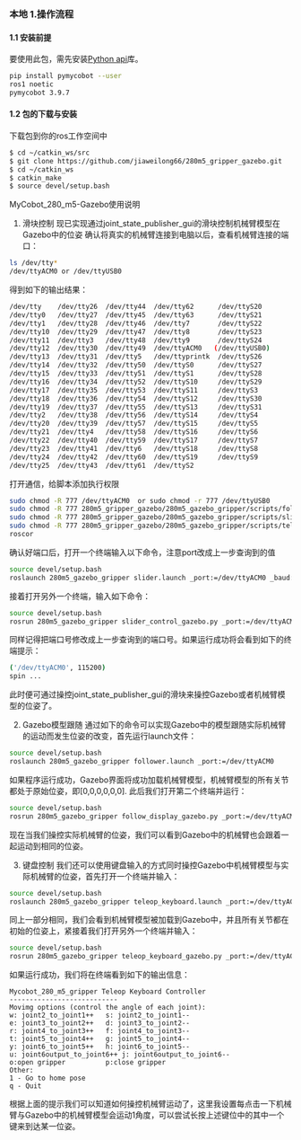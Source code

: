 ### 本地 1.操作流程
#### 1.1 安装前提

要使用此包，需先安装[Python api](https://github.com/elephantrobotics/pymycobot.git)库。

```bash
pip install pymycobot --user
ros1 noetic
pymycobot 3.9.7
```

#### 1.2 包的下载与安装

下载包到你的ros工作空间中

```bash
$ cd ~/catkin_ws/src
$ git clone https://github.com/jiaweilong66/280m5_gripper_gazebo.git
$ cd ~/catkin_ws
$ catkin_make
$ source devel/setup.bash
```
MyCobot_280_m5-Gazebo使用说明
1. 滑块控制
现已实现通过joint_state_publisher_gui的滑块控制机械臂模型在Gazebo中的位姿
确认将真实的机械臂连接到电脑以后，查看机械臂连接的端口：

```bash
ls /dev/tty*
/dev/ttyACM0 or /dev/ttyUSB0
```

得到如下的输出结果：

```bash
/dev/tty    /dev/tty26  /dev/tty44  /dev/tty62      /dev/ttyS20
/dev/tty0   /dev/tty27  /dev/tty45  /dev/tty63      /dev/ttyS21
/dev/tty1   /dev/tty28  /dev/tty46  /dev/tty7       /dev/ttyS22
/dev/tty10  /dev/tty29  /dev/tty47  /dev/tty8       /dev/ttyS23
/dev/tty11  /dev/tty3   /dev/tty48  /dev/tty9       /dev/ttyS24
/dev/tty12  /dev/tty30  /dev/tty49  /dev/ttyACM0   (/dev/ttyUSB0)
/dev/tty13  /dev/tty31  /dev/tty5   /dev/ttyprintk  /dev/ttyS26
/dev/tty14  /dev/tty32  /dev/tty50  /dev/ttyS0      /dev/ttyS27
/dev/tty15  /dev/tty33  /dev/tty51  /dev/ttyS1      /dev/ttyS28
/dev/tty16  /dev/tty34  /dev/tty52  /dev/ttyS10     /dev/ttyS29
/dev/tty17  /dev/tty35  /dev/tty53  /dev/ttyS11     /dev/ttyS3
/dev/tty18  /dev/tty36  /dev/tty54  /dev/ttyS12     /dev/ttyS30
/dev/tty19  /dev/tty37  /dev/tty55  /dev/ttyS13     /dev/ttyS31
/dev/tty2   /dev/tty38  /dev/tty56  /dev/ttyS14     /dev/ttyS4
/dev/tty20  /dev/tty39  /dev/tty57  /dev/ttyS15     /dev/ttyS5
/dev/tty21  /dev/tty4   /dev/tty58  /dev/ttyS16     /dev/ttyS6
/dev/tty22  /dev/tty40  /dev/tty59  /dev/ttyS17     /dev/ttyS7
/dev/tty23  /dev/tty41  /dev/tty6   /dev/ttyS18     /dev/ttyS8
/dev/tty24  /dev/tty42  /dev/tty60  /dev/ttyS19     /dev/ttyS9
/dev/tty25  /dev/tty43  /dev/tty61  /dev/ttyS2
```

打开通信，给脚本添加执行权限

```bash
sudo chmod -R 777 /dev/ttyACM0  or sudo chmod -r 777 /dev/ttyUSB0
sudo chmod -R 777 280m5_gripper_gazebo/280m5_gazebo_gripper/scripts/follow_display_gazebo.py
sudo chmod -R 777 280m5_gripper_gazebo/280m5_gazebo_gripper/scripts/slider_control_gazebo.py
sudo chmod -R 777 280m5_gripper_gazebo/280m5_gazebo_gripper/scripts/teleop_keyboard_gazebo.py
roscor
```

确认好端口后，打开一个终端输入以下命令，注意port改成上一步查询到的值

```bash
source devel/setup.bash
roslaunch 280m5_gazebo_gripper slider.launch _port:=/dev/ttyACM0 _baud:=115200
```

接着打开另外一个终端，输入如下命令：

```bash
source devel/setup.bash
rosrun 280m5_gazebo_gripper slider_control_gazebo.py _port:=/dev/ttyACM0 _baud:=115200
```

同样记得把端口号修改成上一步查询到的端口号。如果运行成功将会看到如下的终端提示：

```bash
('/dev/ttyACM0', 115200)
spin ...
```

此时便可通过操控joint_state_publisher_gui的滑块来操控Gazebo或者机械臂模型的位姿了。

2. Gazebo模型跟随
通过如下的命令可以实现Gazebo中的模型跟随实际机械臂的运动而发生位姿的改变，首先运行launch文件：

```bash
source devel/setup.bash
roslaunch 280m5_gazebo_gripper follower.launch _port:=/dev/ttyACM0
```

如果程序运行成功，Gazebo界面将成功加载机械臂模型，机械臂模型的所有关节都处于原始位姿，即[0,0,0,0,0,0]. 此后我们打开第二个终端并运行：

```bash
source devel/setup.bash
rosrun 280m5_gazebo_gripper follow_display_gazebo.py _port:=/dev/ttyACM0 _baud:=115200
```

现在当我们操控实际机械臂的位姿，我们可以看到Gazebo中的机械臂也会跟着一起运动到相同的位姿。

3. 键盘控制
我们还可以使用键盘输入的方式同时操控Gazebo中机械臂模型与实际机械臂的位姿，首先打开一个终端并输入：

```bash
source devel/setup.bash
roslaunch 280m5_gazebo_gripper teleop_keyboard.launch _port:=/dev/ttyACM0 _baud:=115200
```

同上一部分相同，我们会看到机械臂模型被加载到Gazebo中，并且所有关节都在初始的位姿上，紧接着我们打开另外一个终端并输入：

```bash
source devel/setup.bash
rosrun 280m5_gazebo_gripper teleop_keyboard_gazebo.py _port:=/dev/ttyACM0 _baud:=115200
```

如果运行成功，我们将在终端看到如下的输出信息：

```shell
Mycobot_280_m5_gripper Teleop Keyboard Controller
---------------------------
Movimg options (control the angle of each joint):
w: joint2_to_joint1++   s: joint2_to_joint1--
e: joint3_to_joint2++   d: joint3_to_joint2--
r: joint4_to_joint3++   f: joint4_to_joint3--
t: joint5_to_joint4++   g: joint5_to_joint4--
y: joint6_to_joint5++   h: joint6_to_joint5--
u: joint6output_to_joint6++ j: joint6output_to_joint6--
o:open gripper          p:close gripper
Other:
1 - Go to home pose
q - Quit
```

根据上面的提示我们可以知道如何操控机械臂运动了，这里我设置每点击一下机械臂与Gazebo中的机械臂模型会运动1角度，可以尝试长按上述键位中的其中一个键来到达某一位姿。
